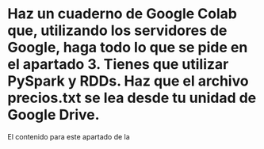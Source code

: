 # Haz un cuaderno de Google Colab que, utilizando los servidores de Google, haga todo lo que se pide en el apartado 3. Tienes que utilizar PySpark y RDDs. Haz que el archivo precios.txt se lea desde tu unidad de Google Drive.

El contenido para este apartado de la
